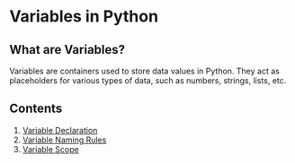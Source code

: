 # Variables in Python

## What are Variables?

Variables are containers used to store data values in Python. They act as placeholders for various types of data, such as numbers, strings, lists, etc.

## Contents

1. [Variable Declaration](01_Variable_Declaration/README.md)
2. [Variable Naming Rules](02_Variable_Naming_Rules/README.md)
3. [Variable Scope](03_Variable_Scope/README.md)
